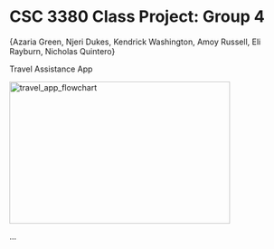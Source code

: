 # CSC 3380 Class Project: Group 4

{Azaria Green, Njeri Dukes, Kendrick Washington, Amoy Russell, Eli Rayburn, Nicholas Quintero}

Travel Assistance App

<img width="390" height="251.5" alt="travel_app_flowchart" src="https://github.com/user-attachments/assets/e571bbfb-0ba7-4cb0-a607-2fd53249d2e1" />

...
